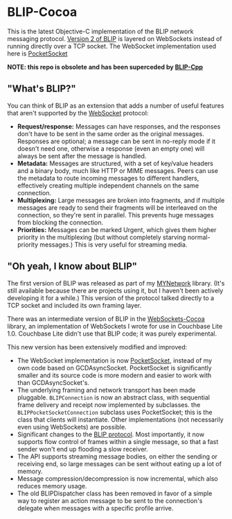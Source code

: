 # BLIP-Cocoa

This is the latest Objective-C implementation of the BLIP network messaging protocol. [Version 2 of BLIP][BLIPDOCS] is layered on WebSockets instead of running directly over a TCP socket. The WebSocket implementation used here is [PocketSocket][POCKETSOCKET]

**NOTE: this repo is obsolete and has been superceded by [BLIP-Cpp](https://github.com/couchbaselabs/BLIP-Cpp)**

## "What's BLIP?"

You can think of BLIP as an extension that adds a number of useful features that aren't supported by the [WebSocket][WEBSOCKET] protocol:

* **Request/response:** Messages can have responses, and the responses don't have to be sent in the same order as the original messages. Responses are optional; a message can be sent in no-reply mode if it doesn't need one, otherwise a response (even an empty one) will always be sent after the message is handled.
* **Metadata:** Messages are structured, with a set of key/value headers and a binary body, much like HTTP or MIME messages. Peers can use the metadata to route incoming messages to different handlers, effectively creating multiple independent channels on the same connection.
* **Multiplexing:** Large messages are broken into fragments, and if multiple messages are ready to send their fragments will be interleaved on the connection, so they're sent in parallel. This prevents huge messages from blocking the connection.
* **Priorities:** Messages can be marked Urgent, which gives them higher priority in the multiplexing (but without completely starving normal-priority messages.) This is very useful for streaming media.

## "Oh yeah, I know about BLIP"

The first version of BLIP was released as part of my [MYNetwork][MYNETWORK] library. (It's still available because there are projects using it, but I haven't been actively developing it for a while.) This version of the protocol talked directly to a TCP socket and included its own framing layer.

There was an intermediate version of BLIP in the [WebSockets-Cocoa][WEBSOCKETS_COCOA] library, an implementation of WebSockets I wrote for use in Couchbase Lite 1.0. Couchbase Lite didn't use that BLIP code; it was purely experimental.

This new version has been extensively modified and improved:

* The WebSocket implementation is now [PocketSocket][POCKETSOCKET], instead of my own code based on GCDAsyncSocket. PocketSocket is significantly smaller and its source code is more modern and easier to work with than GCDAsyncSocket's.
* The underlying framing and network transport has been made pluggable. `BLIPConnection` is now an abstract class, with sequential frame delivery and receipt now implemented by subclasses. the `BLIPPocketSocketConnection` subclass uses PocketSocket; this is the class that clients will instantiate. Other implementations (not necessarily even using WebSockets) are possible.
* Significant changes to the [BLIP protocol][BLIPDOCS]. Most importantly, it now supports flow control of frames within a single message, so that a fast sender won't end up flooding a slow receiver.
* The API supports streaming message bodies, on either the sending or receiving end, so large messages can be sent without eating up a lot of memory. 
* Message compression/decompression is now incremental, which also reduces memory usage.
* The old BLIPDispatcher class has been removed in favor of a simple way to register an action message to be sent to the connection's delegate when messages with a specific profile arrive.


[WEBSOCKET]: http://www.websocket.org
[POCKETSOCKET]: https://github.com/zwopple/PocketSocket
[MYNETWORK]: https://github.com/snej/mynetwork
[WEBSOCKETS_COCOA]: https://github.com/couchbaselabs/WebSockets-Cocoa
[BLIPDOCS]: Docs/BLIP%20Protocol.md

